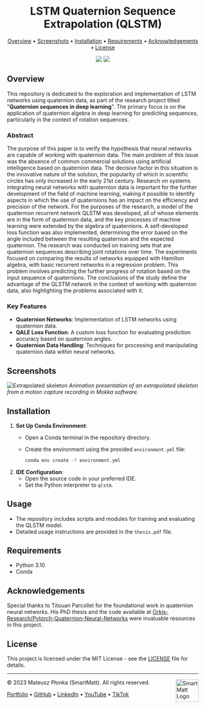 <h1 align="center">LSTM Quaternion Sequence Extrapolation (QLSTM)</h1>

<p align="center">
  <a href="#overview">Overview</a> •
  <a href="#screenshots">Screenshots</a> •
  <a href="#installation">Installation</a> •
  <a href="#requirements">Requirements</a> •
  <a href="#acknowledgements">Acknowledgements</a> •
  <a href="#license">License</a>
</p>

<p align="center">
  <img src="https://img.shields.io/badge/License-MIT-yellow.svg" />
  <img src="https://img.shields.io/badge/Author-SmartMatt-blue" />
</p>

## Overview
This repository is dedicated to the exploration and implementation of LSTM networks using quaternion data, as part of the research project titled "**Quaternion sequences in deep learning**". The primary focus is on the application of quaternion algebra in deep learning for predicting sequences, particularly in the context of rotation sequences.

### Abstract
The purpose of this paper is to verify the hypothesis that neural networks are capable of working with quaternion data. The main problem of this issue was the absence of common commercial solutions using artificial intelligence based on quaternion data. The decisive factor in this situation is the innovative nature of the solution, the popularity of which in scientific circles has only increased in the early 21st century. Research on systems integrating neural networks with quaternion data is important for the further development of the field of machine learning, making it possible to identify aspects in which the use of quaternions has an impact on the efficiency and precision of the network. For the purposes of the research, a model of the quaternion recurrent network QLSTM was developed, all of whose elements are in the form of quaternion data, and the key processes of machine learning were extended by the algebra of quaternions. A self-developed loss function was also implemented, determining the error based on the angle included between the resulting quaternion and the expected quaternion. The research was conducted on training sets that are quaternion sequences describing joint rotations over time. The experiments focused on comparing the results of networks equipped with Hamilton algebra, with basic recurrent networks in a regression problem. This problem involves predicting the further progress of rotation based on the input sequence of quaternions. The conclusions of the study define the advantage of the QLSTM network in the context of working with quaternion data, also highlighting the problems associated with it.

### Key Features
- **Quaternion Networks**: Implementation of LSTM networks using quaternion data.
- **QALE Loss Function**: A custom loss function for evaluating prediction accuracy based on quaternion angles.
- **Quaternion Data Handling**: Techniques for processing and manipulating quaternion data within neural networks.

## Screenshots
![Extrapolated skeleton](https://smartmatt.pl/github/qlstm/extrapolated-skeleton-zoom.png)
*Animation presentation of an extrapolated skeleton from a motion capture recording in Mokka software.*

## Installation
1. **Set Up Conda Environment**:
   - Open a Conda terminal in the repository directory.
   - Create the environment using the provided `environment.yml` file:
     
     ```bash
     conda env create -f environment.yml
     ```
2. **IDE Configuration**:
   - Open the source code in your preferred IDE.
   - Set the Python interpreter to `qlstm`.

## Usage
- The repository includes scripts and modules for training and evaluating the QLSTM model.
- Detailed usage instructions are provided in the `thesis.pdf` file.

## Requirements
- Python 3.10
- Conda

## Acknowledgements
Special thanks to Titouan Parcollet for the foundational work in quaternion neural networks. His PhD thesis and the code available at [Orkis-Research/Pytorch-Quaternion-Neural-Networks](https://github.com/Orkis-Research/Pytorch-Quaternion-Neural-Networks) were invaluable resources in this project.

## License
This project is licensed under the MIT License - see the [LICENSE](LICENSE) file for details.

---
&copy; 2023 Mateusz Płonka (SmartMatt). All rights reserved.
<a href="https://smartmatt.pl/">
    <img src="https://smartmatt.pl/github/smartmatt-logo.png" title="SmartMatt Logo" align="right" width="60" />
</a>

<p align="left">
  <a href="https://smartmatt.pl/">Portfolio</a> •
  <a href="https://github.com/SmartMaatt">GitHub</a> •
  <a href="https://www.linkedin.com/in/mateusz-p%C5%82onka-328a48214/">LinkedIn</a> •
  <a href="https://www.youtube.com/user/SmartHDesigner">YouTube</a> •
  <a href="https://www.tiktok.com/@smartmaatt">TikTok</a>
</p>

